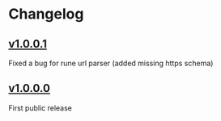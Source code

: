 # Changelog

## [v1.0.0.1](https://github.com/pinguluk/League-Of-Legends-Runes-Reforged-Changer/releases/tag/v1.0.0.1)   
Fixed a bug for rune url parser (added missing https schema)

## [v1.0.0.0](https://github.com/pinguluk/League-Of-Legends-Runes-Reforged-Changer/releases/tag/v1.0.0.0)   
First public release
